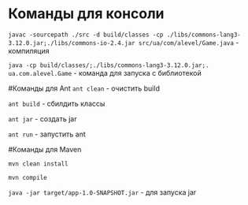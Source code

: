 # Команды для консоли
`javac -sourcepath ./src -d build/classes -cp ./libs/commons-lang3-3.12.0.jar;./libs/commons-io-2.4.jar src/ua/com/alevel/Game.java` - компиляция

`java -cp build/classes/;./libs/commons-lang3-3.12.0.jar;. ua.com.alevel.Game` - команда для запуска с библиотекой

#Команды для Ant
`ant clean` - очистить build

`ant build` - сбилдить классы

`ant jar` - создать jar

`ant run` - запустить ant

#Команды для Maven

`mvn clean install`

`mvn compile`

`java -jar target/app-1.0-SNAPSHOT.jar` - для запуска jar

